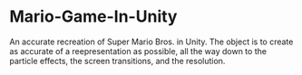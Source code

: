 # Mario-Game-In-Unity
An accurate recreation of Super Mario Bros. in Unity. The object is to create as accurate of a reepresentation as possible, all the way down to the particle effects, the screen transitions, and the resolution.
